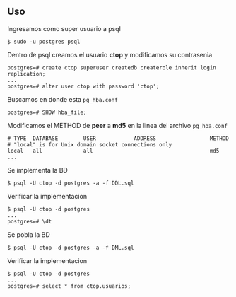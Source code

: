 ## Uso 

Ingresamos como super usuario a psql
```text
$ sudo -u postgres psql
```

Dentro de psql creamos el usuario **ctop** y modificamos su contrasenia
```text
postgres=# create ctop superuser createdb createrole inherit login replication;
...
postgres=# alter user ctop with password 'ctop';
```

Buscamos en donde esta `pg_hba.conf`

```text
postgres=# SHOW hba_file;
```

Modificamos el METHOD de **peer** a **md5** en la linea del archivo `pg_hba.conf` 
```text
# TYPE  DATABASE        USER            ADDRESS                 METHOD
# "local" is for Unix domain socket connections only
local   all             all                                     md5
...
```

Se implementa la BD 

```text
$ psql -U ctop -d postgres -a -f DDL.sql
```

Verificar la implementacion 

```text
$ psql -U ctop -d postgres 
...
postgres=# \dt
```

Se pobla la BD 

```text
$ psql -U ctop -d postgres -a -f DML.sql
```

Verificar la implementacion 

```text
$ psql -U ctop -d postgres 
...
postgres=# select * from ctop.usuarios;
```


